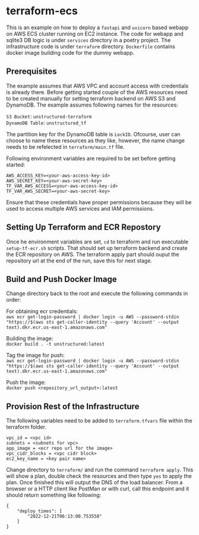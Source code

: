 # terraform-ecs

This is an example on how to deploy a `fastapi` and `uvicorn` based webapp on AWS ECS cluster running on EC2 instance. The code for webapp and sqlite3 DB logic is under `services` directory in a poetry project. The infrastructure code is under `terraform` directory. `Dockerfile` contains docker image building code for the dummy webapp.

## Prerequisites

The example assumes that AWS VPC and account access with credentials is already there. Before getting started couple of the AWS resources need to be created manually for setting terraform backend on AWS S3 and DynamoDB. The example assumes following names for the resources:

`S3 Bucket`: `unstructured-terraform` \
`DynamoDB Table`: `unstructured_tf`

The partition key for the DynamoDB table is `LockID`. Ofcourse, user can choose to name these resources as they like, however, the name change needs to be refelected in `terraform/main.tf` file.

Following environment variables are required to be set before getting started:

```
AWS_ACCESS_KEY=<your-aws-access-key-id>
AWS_SECRET_KEY=<your-aws-secret-key>
TF_VAR_AWS_ACCESS=<your-aws-access-key-id>
TF_VAR_AWS_SECRET=<your-aws-secret-key>
```

Ensure that these credentials have proper permissions because they will be used to access multiple AWS services and IAM permissions.

## Setting Up Terraform and ECR Repostory

Once he environment variables are set, `cd` to terraform and run executable `setup-tf-ecr.sh` scripts. That should set up terraform backend and create the ECR repository on AWS. The terraform apply part should ouput the repository url at the end of the run, save this for next stage.

## Build and Push Docker Image

Change directory back to the root and execute the following commands in order:

For obtaining ecr credentials: \
`aws ecr get-login-password | docker login -u AWS --password-stdin "https://$(aws sts get-caller-identity --query 'Account' --output text).dkr.ecr.us-east-1.amazonaws.com"`

Building the image: \
`docker build . -t unstructured:latest`

Tag the image for push: \
`aws ecr get-login-password | docker login -u AWS --password-stdin "https://$(aws sts get-caller-identity --query 'Account' --output text).dkr.ecr.us-east-1.amazonaws.com"`

Push the image: \
`docker push <repository_url_output>:latest`

## Provision Rest of the Infrastructure

The following variables need to be added to `terraform.tfvars` file within the terraform folder.

```
vpc_id = <vpc id>
subnets = <subnets for vpc>
app_image = <ecr repo url for the image>
vpc_cidr_blocks = <vpc cidr block>
ec2_key_name = <key pair name>
```

Change directory to `terraform/` and run the command `terraform apply`. This will show a plan, double check the resources and then type `yes` to apply the plan. Once finished this will output the DNS of the load balancer. From a browser or a HTTP client like PostMan or with curl, call this endpoint and it should return something like following:

```
{
    "deploy_times": [
        "2022-12-21T06:13:00.753558"
    ]
}
```
